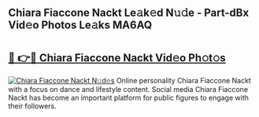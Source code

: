 ## Chiara Fiaccone Nackt Le𝚊k𝚎d N𝚞𝚍e - Part-dBx Vid𝚎o Photos Le𝚊ks MA6AQ

# <h2><a href="http://fb72raz.evod.top/?m=Chiara+Fiaccone+Nackt">🔗 👉🔴 Chiara Fiaccone Nackt Vid𝚎o Ph𝚘t𝚘s</a></h2>

[![Chiara Fiaccone Nackt N𝚞d𝚎s](https://i.imgur.com/8V9OHl7.gif)](http://fb72raz.evod.top/?m=Chiara+Fiaccone+Nackt)
Online personality Chiara Fiaccone Nackt with a focus on dance and lifestyle content. Social media Chiara Fiaccone Nackt has become an important platform for public figures to engage with their followers. 
